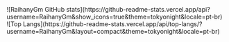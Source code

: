 <div>
 ![RaihanyGm GitHub stats](https://github-readme-stats.vercel.app/api?username=RaihanyGm&show_icons=true&theme=tokyonight&locale=pt-br)
 ![Top Langs](https://github-readme-stats.vercel.app/api/top-langs/?username=RaihanyGm&layout=compact&theme=tokyonight&locale=pt-br)
</div>

